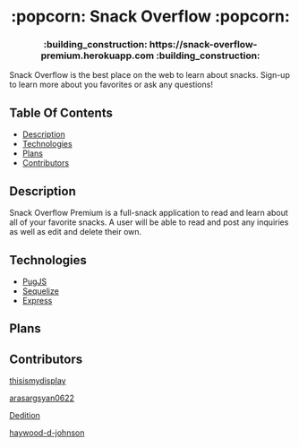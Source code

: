 <h1 align="center">:popcorn: Snack Overflow :popcorn:</h1>

<h3 align="center"> :building_construction: https://snack-overflow-premium.herokuapp.com :building_construction:</h3> 

Snack Overflow is the best place on the web to learn about snacks. Sign-up to learn more about you favorites or ask any questions!

## Table Of Contents

- [Description](#description)
- [Technologies](#technologies)
- [Plans](#plans)
- [Contributors](#contributors)

## Description

Snack Overflow Premium is a full-snack application to read and learn about all of your favorite snacks. A user will be able to read and post any inquiries as well as edit and delete their own.

## Technologies

-   [PugJS](https://pugjs.org/api/getting-started.html)
-   [Sequelize](https://sequelize.org/)
-   [Express](https://expressjs.com/)

## Plans

## Contributors

[thisismydisplay](https://github.com/thisismydisplay)

[arasargsyan0622](https://github.com/arasargsyan0622)

[Dedition](https://github.com/Dedition)

[haywood-d-johnson](https://github.com/haywood-d-johnson)





